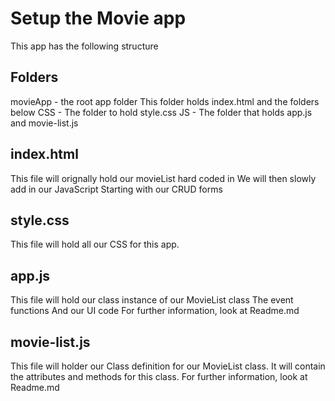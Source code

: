 # Setup the Movie app
This app has the following structure
## Folders
movieApp - the root app folder
This folder holds index.html and the folders below
  CSS - The folder to hold style.css
  JS - The folder that holds app.js and movie-list.js

## index.html
This file will orignally hold our movieList hard coded in
We will then slowly add in our JavaScript
Starting with our CRUD forms

## style.css
This file will hold all our CSS for this app.

## app.js
This file will hold our class instance of our MovieList class
The event functions
And our UI code
For further information, look at Readme.md

## movie-list.js
This file will holder our Class definition for our MovieList class.
It will contain the attributes and methods for this class.
For further information, look at Readme.md